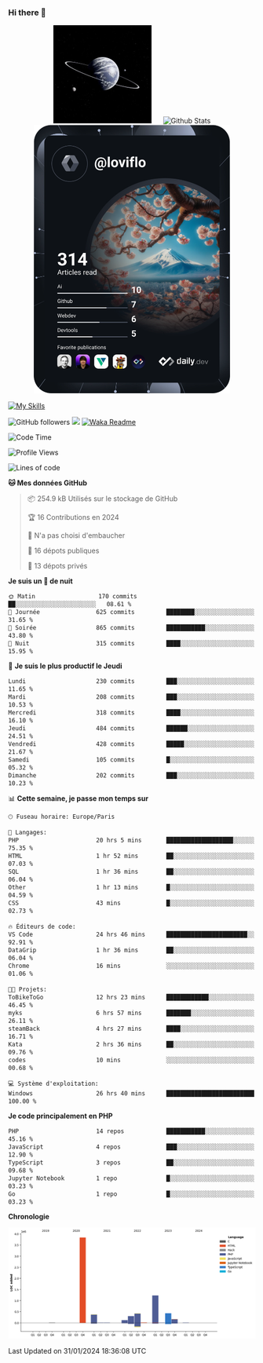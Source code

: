 ### Hi there 👋

<p align="center">
  <img src="https://github.com/Loviflo/Loviflo/blob/main/img/portrait.jpg" alt="Loviflo" height="200" style="margin-right: 20px"/>
  <img src="https://github-readme-stats.vercel.app/api?username=Loviflo&show_icons=true&theme=graywhite" alt="Github Stats" />
  <a href="https://app.daily.dev/loviflo"><img src="https://github.com/loviflo/loviflo/blob/main/devcard.svg" width="400" alt="Loviflo's Dev Card"/></a>
</p>

[![My Skills](https://skillicons.dev/icons?i=php,laravel,symfony,dotnet,cs,nodejs,mysql,postgres,js,ts,html,css,sass,angular,react,electron,docker,webpack,vscode,figma,git,github,gitlab,nginx,postman&perline=5)](https://skillicons.dev)

![GitHub followers](https://img.shields.io/github/followers/Loviflo?label=Follow&style=social)
![](https://visitor-badge.glitch.me/badge?page_id=Loviflo.Loviflo)
[![Waka Readme](https://github.com/Loviflo/Loviflo/actions/workflows/update-stats.yml/badge.svg)](https://github.com/Loviflo/Loviflo/actions/workflows/update-stats.yml)

<!--START_SECTION:waka-->
![Code Time](http://img.shields.io/badge/Code%20Time-1%2C845%20hrs%207%20mins-blue)

![Profile Views](http://img.shields.io/badge/Vues%20du%20profil-0-blue)

![Lines of code](https://img.shields.io/badge/Depuis%20Hello%20World%2C%20j%27ai%20%C3%A9crit-6.9%20million%20Lignes%20de%20code-blue)

**🐱 Mes données GitHub** 

> 📦 254.9 kB Utilisés sur le stockage de GitHub 
 > 
> 🏆 16 Contributions en 2024
 > 
> 🚫 N'a pas choisi d'embaucher
 > 
> 📜 16 dépots publiques 
 > 
> 🔑 13 dépots privés 
 > 
**Je suis un 🦉 de nuit** 

```text
🌞 Matin                  170 commits         ██░░░░░░░░░░░░░░░░░░░░░░░   08.61 % 
🌆 Journée                625 commits         ████████░░░░░░░░░░░░░░░░░   31.65 % 
🌃 Soirée                 865 commits         ███████████░░░░░░░░░░░░░░   43.80 % 
🌙 Nuit                   315 commits         ████░░░░░░░░░░░░░░░░░░░░░   15.95 % 
```
📅 **Je suis le plus productif le Jeudi** 

```text
Lundi                    230 commits         ███░░░░░░░░░░░░░░░░░░░░░░   11.65 % 
Mardi                    208 commits         ███░░░░░░░░░░░░░░░░░░░░░░   10.53 % 
Mercredi                 318 commits         ████░░░░░░░░░░░░░░░░░░░░░   16.10 % 
Jeudi                    484 commits         ██████░░░░░░░░░░░░░░░░░░░   24.51 % 
Vendredi                 428 commits         █████░░░░░░░░░░░░░░░░░░░░   21.67 % 
Samedi                   105 commits         █░░░░░░░░░░░░░░░░░░░░░░░░   05.32 % 
Dimanche                 202 commits         ███░░░░░░░░░░░░░░░░░░░░░░   10.23 % 
```


📊 **Cette semaine, je passe mon temps sur** 

```text
🕑︎ Fuseau horaire: Europe/Paris

💬 Langages: 
PHP                      20 hrs 5 mins       ███████████████████░░░░░░   75.35 % 
HTML                     1 hr 52 mins        ██░░░░░░░░░░░░░░░░░░░░░░░   07.03 % 
SQL                      1 hr 36 mins        ██░░░░░░░░░░░░░░░░░░░░░░░   06.04 % 
Other                    1 hr 13 mins        █░░░░░░░░░░░░░░░░░░░░░░░░   04.59 % 
CSS                      43 mins             █░░░░░░░░░░░░░░░░░░░░░░░░   02.73 % 

🔥 Éditeurs de code: 
VS Code                  24 hrs 46 mins      ███████████████████████░░   92.91 % 
DataGrip                 1 hr 36 mins        ██░░░░░░░░░░░░░░░░░░░░░░░   06.04 % 
Chrome                   16 mins             ░░░░░░░░░░░░░░░░░░░░░░░░░   01.06 % 

🐱‍💻 Projets: 
ToBikeToGo               12 hrs 23 mins      ████████████░░░░░░░░░░░░░   46.45 % 
myks                     6 hrs 57 mins       ███████░░░░░░░░░░░░░░░░░░   26.11 % 
steamBack                4 hrs 27 mins       ████░░░░░░░░░░░░░░░░░░░░░   16.71 % 
Kata                     2 hrs 36 mins       ██░░░░░░░░░░░░░░░░░░░░░░░   09.76 % 
codes                    10 mins             ░░░░░░░░░░░░░░░░░░░░░░░░░   00.68 % 

💻 Système d'exploitation: 
Windows                  26 hrs 40 mins      █████████████████████████   100.00 % 
```

**Je code principalement en PHP** 

```text
PHP                      14 repos            ███████████░░░░░░░░░░░░░░   45.16 % 
JavaScript               4 repos             ███░░░░░░░░░░░░░░░░░░░░░░   12.90 % 
TypeScript               3 repos             ██░░░░░░░░░░░░░░░░░░░░░░░   09.68 % 
Jupyter Notebook         1 repo              █░░░░░░░░░░░░░░░░░░░░░░░░   03.23 % 
Go                       1 repo              █░░░░░░░░░░░░░░░░░░░░░░░░   03.23 % 
```



**Chronologie**

![Lines of Code chart](https://raw.githubusercontent.com/Loviflo/Loviflo/main/assets/bar_graph.png)


 Last Updated on 31/01/2024 18:36:08 UTC
<!--END_SECTION:waka-->
